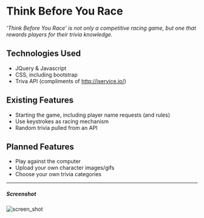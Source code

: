 # Think Before You Race

*'Think Before You Race' is not only a competitive racing game, but one that rewards players for their trivia knowledge.*

## Technologies Used

* JQuery & Javascript
* CSS, including bootstrap
* Triva API (compliments of http://jservice.io/)

## Existing Features

* Starting the game, including player name requests (and rules)
* Use keystrokes as racing mechanism
* Random trivia pulled from an API

## Planned Features

* Play against the computer
* Upload your own character images/gifs
* Choose your own trivia categories

---

##### Screenshot
![screen_shot](http://stanleyyork.com/wp-content/uploads/2015/11/thinkbeforeyourace.png)